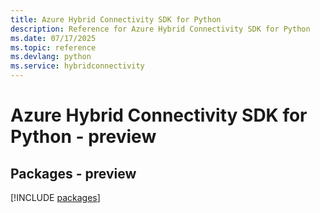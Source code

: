 ```yaml
---
title: Azure Hybrid Connectivity SDK for Python
description: Reference for Azure Hybrid Connectivity SDK for Python
ms.date: 07/17/2025
ms.topic: reference
ms.devlang: python
ms.service: hybridconnectivity
---
```

# Azure Hybrid Connectivity SDK for Python - preview
## Packages - preview
[!INCLUDE [packages](hybrid-connectivity-index.md)]